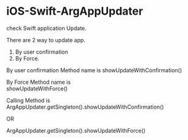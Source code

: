 # iOS-Swift-ArgAppUpdater
check Swift application Update.


There are 2 way to update app.

1. By user confirmation
2. By Force.

By user confirmation Method name is 
showUpdateWithConfirmation()

By Force Method name is  
showUpdateWithForce()

Calling Method is 
ArgAppUpdater.getSingleton().showUpdateWithConfirmation()


OR


ArgAppUpdater.getSingleton().showUpdateWithForce()
